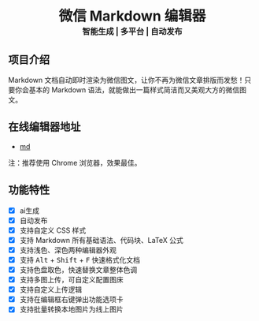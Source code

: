 <h1 align="center">
微信 Markdown 编辑器
<div align="center" style="font-size: 16px;">
智能生成 | 多平台 | 自动发布
</div>
</h1>

## 项目介绍

Markdown 文档自动即时渲染为微信图文，让你不再为微信文章排版而发愁！只要你会基本的 Markdown 语法，就能做出一篇样式简洁而又美观大方的微信图文。

## 在线编辑器地址

- [md](https://cuifengcn.github.io/md/)

注：推荐使用 Chrome 浏览器，效果最佳。

## 功能特性

- [x] ai生成
- [x] 自动发布
- [x] 支持自定义 CSS 样式
- [x] 支持 Markdown 所有基础语法、代码块、LaTeX 公式
- [x] 支持浅色、深色两种编辑器外观
- [x] 支持 <kbd>Alt</kbd> + <kbd>Shift</kbd> + <kbd>F</kbd> 快速格式化文档
- [x] 支持色盘取色，快速替换文章整体色调
- [x] 支持多图上传，可自定义配置图床
- [x] 支持自定义上传逻辑
- [x] 支持在编辑框右键弹出功能选项卡
- [x] 支持批量转换本地图片为线上图片
